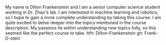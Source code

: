 My name is Dillon Frankenstein and I am a senior computer science student working in Dr. Zhao's lab. I am interested in machine learning and robotics, so I hope to gain a more complete understanding by taking this course. I am quite excited to delve deeper 
into the topics mentioned in the course description. My passions lie within understanding new topics fully, so this seemed like the perfect course to take. 
hfh: Dillon-Frankenstein
gh: Frank-D-stein
